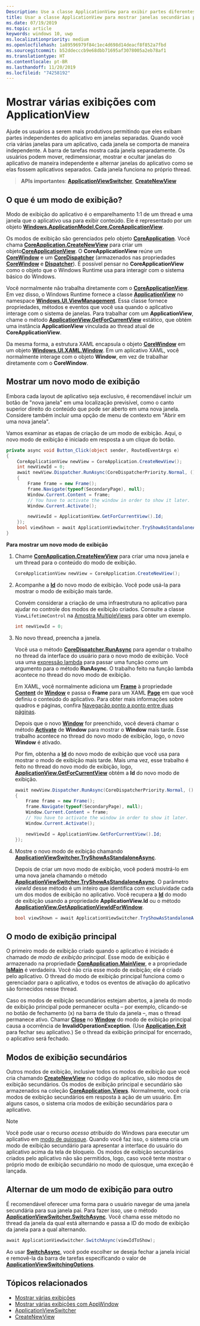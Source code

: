 ```yaml
---
Description: Use a classe ApplicationView para exibir partes diferentes de seu aplicativo em janelas separadas.
title: Usar a classe ApplicationView para mostrar janelas secundárias para um aplicativo
ms.date: 07/19/2019
ms.topic: article
keywords: windows 10, uwp
ms.localizationpriority: medium
ms.openlocfilehash: 1a89596979f84c1ec4d698d14deacf8f852a7fbd
ms.sourcegitcommit: b52ddecccb9e68dbb71695af3078005a2eb78af1
ms.translationtype: HT
ms.contentlocale: pt-BR
ms.lasthandoff: 11/20/2019
ms.locfileid: "74258192"
---
```

# <a name="show-multiple-views-with-applicationview"></a>Mostrar várias exibições com ApplicationView

Ajude os usuários a serem mais produtivos permitindo que eles exibam partes independentes do aplicativo em janelas separadas. Quando você cria várias janelas para um aplicativo, cada janela se comporta de maneira independente. A barra de tarefas mostra cada janela separadamente. Os usuários podem mover, redimensionar, mostrar e ocultar janelas do aplicativo de maneira independente e alternar janelas do aplicativo como se elas fossem aplicativos separados. Cada janela funciona no próprio thread.

> **APIs importantes**: [**ApplicationViewSwitcher**](https://docs.microsoft.com/uwp/api/Windows.UI.ViewManagement.ApplicationViewSwitcher), [**CreateNewView**](https://docs.microsoft.com/uwp/api/windows.applicationmodel.core.coreapplication.createnewview)

## <a name="what-is-a-view"></a>O que é um modo de exibição?

Modo de exibição do aplicativo é o emparelhamento 1:1 de um thread e uma janela que o aplicativo usa para exibir conteúdo. Ele é representado por um objeto [**Windows.ApplicationModel.Core.CoreApplicationView**](https://docs.microsoft.com/uwp/api/Windows.ApplicationModel.Core.CoreApplicationView).

Os modos de exibição são gerenciados pelo objeto [**CoreApplication**](https://docs.microsoft.com/uwp/api/Windows.ApplicationModel.Core.CoreApplication). Você chama [**CoreApplication.CreateNewView**](https://docs.microsoft.com/uwp/api/windows.applicationmodel.core.coreapplication.createnewview) para criar um objeto[**CoreApplicationView**](https://docs.microsoft.com/uwp/api/Windows.ApplicationModel.Core.CoreApplicationView). O **CoreApplicationView** reúne um [**CoreWindow**](https://docs.microsoft.com/uwp/api/Windows.UI.Core.CoreWindow) e um [**CoreDispatcher**](https://docs.microsoft.com/uwp/api/Windows.UI.Core.CoreDispatcher) (armazenados nas propriedades [**CoreWindow**](https://docs.microsoft.com/uwp/api/windows.applicationmodel.core.coreapplicationview.corewindow) e [**Dispatcher**](https://docs.microsoft.com/uwp/api/windows.applicationmodel.core.coreapplicationview.dispatcher)). É possível pensar no **CoreApplicationView** como o objeto que o Windows Runtime usa para interagir com o sistema básico do Windows.

Você normalmente não trabalha diretamente com o [**CoreApplicationView**](https://docs.microsoft.com/uwp/api/Windows.ApplicationModel.Core.CoreApplicationView). Em vez disso, o Windows Runtime fornece a classe [**ApplicationView**](https://docs.microsoft.com/uwp/api/Windows.UI.ViewManagement.ApplicationView) no namespace [**Windows.UI.ViewManagement**](https://docs.microsoft.com/uwp/api/Windows.UI.ViewManagement). Essa classe fornece propriedades, métodos e eventos que você usa quando o aplicativo interage com o sistema de janelas. Para trabalhar com um **ApplicationView**, chame o método [**ApplicationView.GetForCurrentView**](https://docs.microsoft.com/uwp/api/windows.ui.viewmanagement.applicationview.getforcurrentview) estático, que obtém uma instância **ApplicationView** vinculada ao thread atual de **CoreApplicationView**.

Da mesma forma, a estrutura XAML encapsula o objeto [**CoreWindow**](https://docs.microsoft.com/uwp/api/Windows.UI.Core.CoreWindow) em um objeto [**Windows.UI.XAML.Window**](https://docs.microsoft.com/uwp/api/Windows.UI.Xaml.Window). Em um aplicativo XAML, você normalmente interage com o objeto **Window**, em vez de trabalhar diretamente com o **CoreWindow**.

## <a name="show-a-new-view"></a>Mostrar um novo modo de exibição

Embora cada layout de aplicativo seja exclusivo, é recomendável incluir um botão de "nova janela" em uma localização previsível, como o canto superior direito do conteúdo que pode ser aberto em uma nova janela. Considere também incluir uma opção de menu de contexto em "Abrir em uma nova janela".

Vamos examinar as etapas de criação de um modo de exibição. Aqui, o novo modo de exibição é iniciado em resposta a um clique do botão.

```csharp
private async void Button_Click(object sender, RoutedEventArgs e)
{
    CoreApplicationView newView = CoreApplication.CreateNewView();
    int newViewId = 0;
    await newView.Dispatcher.RunAsync(CoreDispatcherPriority.Normal, () =>
    {
        Frame frame = new Frame();
        frame.Navigate(typeof(SecondaryPage), null);   
        Window.Current.Content = frame;
        // You have to activate the window in order to show it later.
        Window.Current.Activate();

        newViewId = ApplicationView.GetForCurrentView().Id;
    });
    bool viewShown = await ApplicationViewSwitcher.TryShowAsStandaloneAsync(newViewId);
}
```

**Para mostrar um novo modo de exibição**

1.  Chame [**CoreApplication.CreateNewView**](https://docs.microsoft.com/uwp/api/windows.applicationmodel.core.coreapplication.createnewview) para criar uma nova janela e um thread para o conteúdo do modo de exibição.

    ```csharp
    CoreApplicationView newView = CoreApplication.CreateNewView();
    ```

2.  Acompanhe a [**Id**](https://docs.microsoft.com/uwp/api/windows.ui.viewmanagement.applicationview.id) do novo modo de exibição. Você pode usá-la para mostrar o modo de exibição mais tarde.

    Convém considerar a criação de uma infraestrutura no aplicativo para ajudar no controle dos modos de exibição criados. Consulte a classe `ViewLifetimeControl` na [Amostra MultipleViews](https://github.com/Microsoft/Windows-universal-samples/tree/master/Samples/MultipleViews) para obter um exemplo.

    ```csharp
    int newViewId = 0;
    ```

3.  No novo thread, preencha a janela.

    Você usa o método [**CoreDispatcher.RunAsync**](https://docs.microsoft.com/uwp/api/windows.ui.core.coredispatcher.runasync) para agendar o trabalho no thread da interface do usuário para o novo modo de exibição. Você usa uma [expressão lambda](https://msdn.microsoft.com/library/bb397687.aspx) para passar uma função como um argumento para o método **RunAsync**. O trabalho feito na função lambda acontece no thread do novo modo de exibição.

    Em XAML, você normalmente adiciona um [**Frame**](https://docs.microsoft.com/uwp/api/Windows.UI.Xaml.Controls.Frame) à propriedade [**Content**](https://docs.microsoft.com/uwp/api/windows.ui.xaml.window.content) de [**Window**](https://docs.microsoft.com/uwp/api/Windows.UI.Xaml.Window) e passa o **Frame** para um XAML [**Page**](https://docs.microsoft.com/uwp/api/Windows.UI.Xaml.Controls.Page) em que você definiu o conteúdo do aplicativo. Para obter mais informações sobre quadros e páginas, confira [Navegação ponto a ponto entre duas páginas](../basics/navigate-between-two-pages.md).

    Depois que o novo [**Window**](https://docs.microsoft.com/uwp/api/Windows.UI.Xaml.Window) for preenchido, você deverá chamar o método [**Activate**](https://docs.microsoft.com/uwp/api/windows.ui.xaml.window.activate) de **Window** para mostrar o **Window** mais tarde. Esse trabalho acontece no thread do novo modo de exibição, logo, o novo **Window** é ativado.

    Por fim, obtenha a [**Id**](https://docs.microsoft.com/uwp/api/windows.ui.viewmanagement.applicationview.id) do novo modo de exibição que você usa para mostrar o modo de exibição mais tarde. Mais uma vez, esse trabalho é feito no thread do novo modo de exibição, logo, [**ApplicationView.GetForCurrentView**](https://docs.microsoft.com/uwp/api/windows.ui.viewmanagement.applicationview.getforcurrentview) obtém a **Id** do novo modo de exibição.

    ```csharp
    await newView.Dispatcher.RunAsync(CoreDispatcherPriority.Normal, () =>
    {
        Frame frame = new Frame();
        frame.Navigate(typeof(SecondaryPage), null);   
        Window.Current.Content = frame;
        // You have to activate the window in order to show it later.
        Window.Current.Activate();

        newViewId = ApplicationView.GetForCurrentView().Id;
    });
    ```

4.  Mostre o novo modo de exibição chamando [**ApplicationViewSwitcher.TryShowAsStandaloneAsync**](https://docs.microsoft.com/uwp/api/windows.ui.viewmanagement.applicationviewswitcher.tryshowasstandaloneasync).

    Depois de criar um novo modo de exibição, você poderá mostrá-lo em uma nova janela chamando o método [**ApplicationViewSwitcher.TryShowAsStandaloneAsync**](https://docs.microsoft.com/uwp/api/windows.ui.viewmanagement.applicationviewswitcher.tryshowasstandaloneasync). O parâmetro *viewId* desse método é um inteiro que identifica com exclusividade cada um dos modos de exibição no aplicativo. Você recupera a [**Id**](https://docs.microsoft.com/uwp/api/windows.ui.viewmanagement.applicationview.id) do modo de exibição usando a propriedade **ApplicationView.Id** ou o método [**ApplicationView.GetApplicationViewIdForWindow**](https://docs.microsoft.com/uwp/api/windows.ui.viewmanagement.applicationview.getapplicationviewidforwindow).

    ```csharp
    bool viewShown = await ApplicationViewSwitcher.TryShowAsStandaloneAsync(newViewId);
    ```

## <a name="the-main-view"></a>O modo de exibição principal


O primeiro modo de exibição criado quando o aplicativo é iniciado é chamado de *modo de exibição principal*. Esse modo de exibição é armazenado na propriedade [**CoreApplication.MainView**](https://docs.microsoft.com/uwp/api/windows.applicationmodel.core.coreapplication.mainview), e a propriedade [**IsMain**](https://docs.microsoft.com/uwp/api/windows.applicationmodel.core.coreapplicationview.ismain) é verdadeira. Você não cria esse modo de exibição; ele é criado pelo aplicativo. O thread do modo de exibição principal funciona como o gerenciador para o aplicativo, e todos os eventos de ativação do aplicativo são fornecidos nesse thread.

Caso os modos de exibição secundários estejam abertos, a janela do modo de exibição principal pode permanecer oculta – por exemplo, clicando-se no botão de fechamento (x) na barra de título da janela –, mas o thread permanece ativo. Chamar [**Close**](https://docs.microsoft.com/uwp/api/windows.ui.xaml.window.close) no [**Window**](https://docs.microsoft.com/uwp/api/Windows.UI.Xaml.Window) do modo de exibição principal causa a ocorrência de **InvalidOperationException**. (Use [**Application.Exit**](https://docs.microsoft.com/uwp/api/windows.ui.xaml.application.exit) para fechar seu aplicativo.) Se o thread da exibição principal for encerrado, o aplicativo será fechado.

## <a name="secondary-views"></a>Modos de exibição secundários


Outros modos de exibição, inclusive todos os modos de exibição que você cria chamando [**CreateNewView**](https://docs.microsoft.com/uwp/api/windows.applicationmodel.core.coreapplication.createnewview) no código do aplicativo, são modos de exibição secundários. Os modos de exibição principal e secundário são armazenados na coleção [**CoreApplication.Views**](https://docs.microsoft.com/uwp/api/windows.applicationmodel.core.coreapplication.views). Normalmente, você cria modos de exibição secundários em resposta à ação de um usuário. Em alguns casos, o sistema cria modos de exibição secundários para o aplicativo.

> [!NOTE]
> Você pode usar o recurso *acesso atribuído* do Windows para executar um aplicativo em [modo de quiosque](https://docs.microsoft.com/windows/manage/set-up-a-device-for-anyone-to-use). Quando você faz isso, o sistema cria um modo de exibição secundário para apresentar a interface do usuário do aplicativo acima da tela de bloqueio. Os modos de exibição secundários criados pelo aplicativo não são permitidos, logo, caso você tente mostrar o próprio modo de exibição secundário no modo de quiosque, uma exceção é lançada.

## <a name="switch-from-one-view-to-another"></a>Alternar de um modo de exibição para outro

É recomendável oferecer uma forma para o usuário navegar de uma janela secundária para sua janela pai. Para fazer isso, use o método [**ApplicationViewSwitcher.SwitchAsync**](https://docs.microsoft.com/uwp/api/windows.ui.viewmanagement.applicationviewswitcher.switchasync). Você chama esse método no thread da janela da qual está alternando e passa a ID do modo de exibição da janela para a qual alternando.

```csharp
await ApplicationViewSwitcher.SwitchAsync(viewIdToShow);
```

Ao usar [**SwitchAsync**](https://docs.microsoft.com/uwp/api/windows.ui.viewmanagement.applicationviewswitcher.switchasync), você pode escolher se deseja fechar a janela inicial e removê-la da barra de tarefas especificando o valor de [**ApplicationViewSwitchingOptions**](https://docs.microsoft.com/uwp/api/Windows.UI.ViewManagement.ApplicationViewSwitchingOptions).

## <a name="related-topics"></a>Tópicos relacionados

- [Mostrar várias exibições](show-multiple-views.md)
- [Mostrar várias exibições com AppWindow](app-window.md)
- [ApplicationViewSwitcher](https://docs.microsoft.com/uwp/api/Windows.UI.ViewManagement.ApplicationViewSwitcher)
- [CreateNewView](https://docs.microsoft.com/uwp/api/windows.applicationmodel.core.coreapplication.createnewview)
